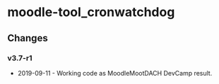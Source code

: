 moodle-tool_cronwatchdog
========================

Changes
-------

### v3.7-r1

* 2019-09-11 - Working code as MoodleMootDACH DevCamp result.